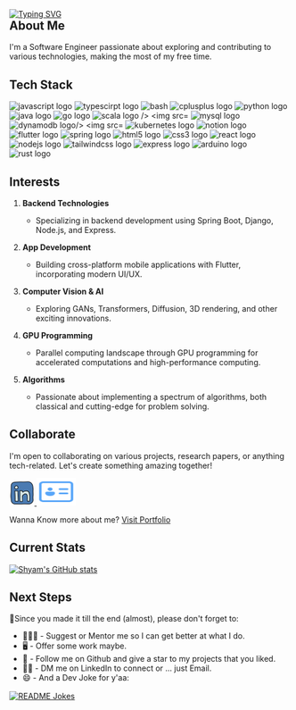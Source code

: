 <a href="https://github.com/geekintouch">
<img src="https://readme-typing-svg.demolab.com?font=Fira+Code&size=30&weight=500&duration=1000&pause=500&multiline=true&repeat=true&width=435&height=100&lines=Welcome to my GitHub👋" alt="Typing SVG" />
</a>
<h2 align="left" style="margin-top: 0;">About Me</h2>
<p align="left">I'm a Software Engineer passionate about exploring and contributing to various technologies, making the most of my free time.</p>

<h2 align="left">Tech Stack</h2>
<div align="left">
  <img src="https://cdn.jsdelivr.net/gh/devicons/devicon/icons/javascript/javascript-original.svg" height="40" alt="javascript logo" />
  <img src="https://cdn.jsdelivr.net/gh/devicons/devicon/icons/typescript/typescript-original.svg" height="40" alt="typescirpt logo" />
  <img src="https://cdn.jsdelivr.net/gh/devicons/devicon@latest/icons/bash/bash-original.svg" height="40" alt="bash" />
  <img src="https://cdn.jsdelivr.net/gh/devicons/devicon/icons/cplusplus/cplusplus-original.svg" height="40" alt="cplusplus logo" />
  <img src="https://cdn.jsdelivr.net/gh/devicons/devicon/icons/python/python-original.svg" height="40" alt="python logo" />
  <img src="https://cdn.jsdelivr.net/gh/devicons/devicon/icons/java/java-original.svg" height="40" alt="java logo" />
  <img src="https://cdn.jsdelivr.net/gh/devicons/devicon/icons/go/go-original.svg" height="40" alt="go logo" />
  <img src="https://cdn.jsdelivr.net/gh/devicons/devicon/icons/scala/scala-original.svg" height="40" alt="scala logo />
  <img src="https://cdn.jsdelivr.net/gh/devicons/devicon/icons/git/git-original.svg" height="40" alt="git logo" />
  <img src="https://cdn.jsdelivr.net/gh/devicons/devicon/icons/mysql/mysql-original.svg" height="40" alt="mysql logo" />
  <img src="https://cdn.jsdelivr.net/gh/devicons/devicon/icons/dynamodb/dynamodb-original.svg" height="40" alt="dynamodb logo/>
  <img src="https://cdn.jsdelivr.net/gh/devicons/devicon/icons/docker/docker-original.svg" height="40" alt="docker logo" />
  <img src="https://cdn.jsdelivr.net/gh/devicons/devicon/icons/kubernetes/kubernetes-original.svg" height="40" alt="kubernetes logo" />
  <img src="https://cdn.jsdelivr.net/gh/devicons/devicon/icons/notion/notion-original.svg" height="40" alt="notion logo"/>
  <img src="https://cdn.jsdelivr.net/gh/devicons/devicon/icons/flutter/flutter-original.svg" height="40" alt="flutter logo"/>
  <img src="https://cdn.jsdelivr.net/gh/devicons/devicon/icons/spring/spring-original.svg" height="40" alt="spring logo"/> 
  <img src="https://cdn.jsdelivr.net/gh/devicons/devicon/icons/html5/html5-original.svg" height="40" alt="html5 logo" />
  <img src="https://cdn.jsdelivr.net/gh/devicons/devicon/icons/css3/css3-original.svg" height="40" alt="css3 logo" />
  <img src="https://cdn.jsdelivr.net/gh/devicons/devicon/icons/react/react-original.svg" height="40" alt="react logo" />
  <img src="https://cdn.jsdelivr.net/gh/devicons/devicon/icons/nodejs/nodejs-original.svg" height="40" alt="nodejs logo" />
  <img src="https://cdn.jsdelivr.net/gh/devicons/devicon/icons/tailwindcss/tailwindcss-original.svg" height="40" alt="tailwindcss logo" />
  <img src="https://cdn.jsdelivr.net/gh/devicons/devicon/icons/express/express-original.svg" height="40" alt="express logo" />
  <img src="https://cdn.jsdelivr.net/gh/devicons/devicon/icons/arduino/arduino-plain.svg" height="40" alt="arduino logo"/>
  <img src="https://cdn.jsdelivr.net/gh/devicons/devicon/icons/rust/rust-line.svg" height="40" alt="rust logo"/>         
</div>

<h2 align="left">Interests</h2>

1. **Backend Technologies**
   - Specializing in backend development using Spring Boot, Django, Node.js, and Express.

2. **App Development**
   - Building cross-platform mobile applications with Flutter, incorporating modern UI/UX.
  
3. **Computer Vision & AI**
   - Exploring GANs, Transformers, Diffusion, 3D rendering, and other exciting innovations.

4. **GPU Programming**
   - Parallel computing landscape through GPU programming for accelerated computations and high-performance computing.

5. **Algorithms**
   - Passionate about implementing a spectrum of algorithms, both classical and cutting-edge for problem solving.


<h2 align="left">Collaborate</h2>
  <p>I'm open to collaborating on various projects, research papers, or anything tech-related. Let's create something amazing together!</p>
<a href="https://www.linkedin.com/in/gshyamkiran/" target="_blank">
  <img src="https://github.com/geekintouch/geekintouch/blob/main/Assets/image/Lin.svg" alt="LinkedIn" width="45" height="45" />
</a>
<a href="https://shyam-kiran.vercel.app" target="_blank">
  <img src="https://github.com/geekintouch/geekintouch/blob/main/Assets/image/contact_card.svg" alt="Portfolio" width="70" height="49" />
</a>
<p>Wanna Know more about me? <a href="https://shyam-kiran.vercel.app" target="_blank">Visit Portfolio</a></p>

<h2 align="left">Current Stats</h2>

[![Shyam's GitHub stats](https://github-readme-stats.vercel.app/api?username=geekintouch&show_icons=true&theme=dark)](https://github.com/geekintouch/github-readme-stats)

<h2 align="left">Next Steps</h2>
🐾Since you made it till the end (almost), please don't forget to:


- 👨🏼‍🏫 - Suggest or Mentor me so I can get better at what I do.
- 🖥️ - Offer some work maybe.
- 📣 - Follow me on Github and give a star to my projects that you liked.
- 🤝🏼 - DM me on LinkedIn to connect or ... just Email.
- 😄 - And a Dev Joke for y'aa:


<a href="https://readme-jokes.vercel.app"><img align="center" src="https://readme-jokes.vercel.app/api?bgColor=%23073b4c&textColor=%2306d6a0&aColor=%2306d6a0&borderColor=%2306d6a0" alt="README Jokes"></a>
